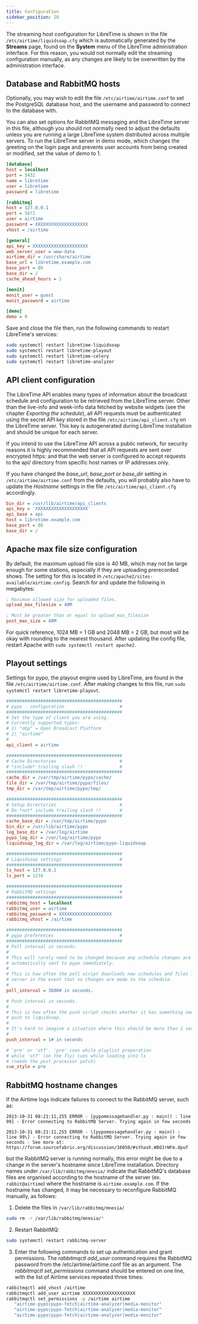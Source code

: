 ```yaml
---
title: Configuration
sidebar_position: 20
---
```


The streaming host configuration for LibreTime is shown in the file `/etc/airtime/liquidsoap.cfg` which is automatically generated by the **Streams** page, found on the **System** menu of the LibreTime administration interface. For this reason, you would not normally edit the streaming configuration manually, as any changes are likely to be overwritten by the administration interface.

## Database and RabbitMQ hosts

Optionally, you may wish to edit the file `/etc/airtime/airtime.conf` to set the PostgreSQL database host, and the username and password to connect to the database with.

You can also set options for RabbitMQ messaging and the LibreTime server in this file, although you should not normally need to adjust the defaults unless you are running a large LibreTime system distributed across multiple servers. To run the LibreTime server in demo mode, which changes the greeting on the login page and prevents user accounts from being created or modified, set the value of _demo_ to 1.

```ini title="/etc/airtime/airtime.conf"
[database]
host = localhost
port = 5432
name = libretime
user = libretime
password = libretime

[rabbitmq]
host = 127.0.0.1
port = 5672
user = airtime
password = XXXXXXXXXXXXXXXXXXXX
vhost = /airtime

[general]
api_key = XXXXXXXXXXXXXXXXXXXXX
web_server_user = www-data
airtime_dir = /usr/share/airtime
base_url = libretime.example.com
base_port = 80
base_dir = /
cache_ahead_hours = 1

[monit]
monit_user = guest
monit_password = airtime

[demo]
demo = 0
```

Save and close the file then, run the following commands to restart LibreTime's services:

```bash
sudo systemctl restart libretime-liquidsoap
sudo systemctl restart libretime-playout
sudo systemctl restart libretime-celery
sudo systemctl restart libretime-analyzer
```

## API client configuration

The LibreTime API enables many types of information about the broadcast schedule and configuration to be retrieved from the LibreTime server. Other than the live-info and week-info data fetched by website widgets (see the chapter _Exporting the schedule_), all API requests must be authenticated using the secret API key stored in the file `/etc/airtime/api_client.cfg` on the LibreTime server. This key is autogenerated during LibreTime installation and should be unique for each server.

If you intend to use the LibreTime API across a public network, for security reasons it is highly recommended that all API requests are sent over encrypted https: and that the web server is configured to accept requests to the api/ directory from specific host names or IP addresses only.

If you have changed the _base_url_, _base_port_ or _base_dir_ setting in `/etc/airtime/airtime.conf` from the defaults, you will probably also have to update the _Hostname_ settings in the file `/etc/airtime/api_client.cfg` accordingly.

```ini
bin_dir = /usr/lib/airtime/api_clients
api_key = 'XXXXXXXXXXXXXXXXXXXX'
api_base = api
host = libretime.example.com
base_port = 80
base_dir = /
```

## Apache max file size configuration

By default, the maximum upload file size is 40 MB, which may not be large enough for some stations, especially if they are uploading prerecorded shows. The setting for this is located in `/etc/apache2/sites-available/airtime.config`. Search for and update the following in megabytes:

```ini
; Maximum allowed size for uploaded files.
upload_max_filesize = 40M

; Must be greater than or equal to upload_max_filesize
post_max_size = 40M
```

For quick reference, 1024 MB = 1 GB and 2048 MB = 2 GB, but most will be okay with rounding to the nearest thousand. After updating the config file, restart Apache with `sudo systemctl restart apache2`.

## Playout settings

Settings for pypo, the playout engine used by LibreTime, are found in the file `/etc/airtime/airtime.conf`. After making changes to this file, run `sudo systemctl restart libretime-playout`.

```ini
############################################
# pypo - configuration                     #
############################################
# Set the type of client you are using.
# Currently supported types:
# 1) "obp" = Open Broadcast Platform
# 2) "airtime"
#
api_client = airtime

############################################
# Cache Directories                        #
# *include* trailing slash !!              #
############################################
cache_dir = /var/tmp/airtime/pypo/cache/
file_dir = /var/tmp/airtime/pypo/files/
tmp_dir = /var/tmp/airtime/pypo/tmp/

############################################
# Setup Directories                        #
# Do *not* include trailing slash !!       #
############################################
cache_base_dir = /var/tmp/airtime/pypo
bin_dir = /usr/lib/airtime/pypo
log_base_dir = /var/log/airtime
pypo_log_dir = /var/log/airtime/pypo
liquidsoap_log_dir = /var/log/airtime/pypo-liquidsoap

############################################
# Liquidsoap settings                      #
############################################
ls_host = 127.0.0.1
ls_port = 1234

############################################
# RabbitMQ settings                        #
############################################
rabbitmq_host = localhost
rabbitmq_user = airtime
rabbitmq_password = XXXXXXXXXXXXXXXXXXXX
rabbitmq_vhost = /airtime

############################################
# pypo preferences                         #
############################################
# Poll interval in seconds.
#
# This will rarely need to be changed because any schedule changes are
# automatically sent to pypo immediately.
#
# This is how often the poll script downloads new schedules and files from the
# server in the event that no changes are made to the schedule.
#
poll_interval = 3600# in seconds.

# Push interval in seconds.
#
# This is how often the push script checks whether it has something new to
# push to liquidsoap.
#
# It's hard to imagine a situation where this should be more than 1 second.
#
push_interval = 1# in seconds

# 'pre' or 'otf'. 'pre' cues while playlist preparation
# while 'otf' (on the fly) cues while loading into ls
# (needs the post_processor patch)
cue_style = pre
```

## RabbitMQ hostname changes

If the Airtime logs indicate failures to connect to the RabbitMQ server, such as:

```
2013-10-31 08:21:11,255 ERROR - [pypomessagehandler.py : main() : line
99] - Error connecting to RabbitMQ Server. Trying again in few seconds

2013-10-31 08:21:11,255 ERROR - \[pypomessagehandler.py : main() : line 99\] - Error connecting to RabbitMQ Server. Trying again in few seconds - See more at: https://forum.sourcefabric.org/discussion/16050/#sthash.W8OJrNFm.dpuf
```

but the RabbitMQ server is running normally, this error might be due to a change in the server's hostname since LibreTime installation. Directory names under `/var/lib/rabbitmq/mnesia/` indicate that RabbitMQ's database files are organised according to the hostname of the server (ex. `rabbit@airtime`) where the hostname is `airtime.example.com`. If the hostname has changed, it may be necessary to reconfigure RabbitMQ manually, as follows:

1. Delete the files in `/var/lib/rabbitmq/mnesia/`

```bash
sudo rm -r /var/lib/rabbitmq/mnesia/*
```

2. Restart RabbitMQ:

```bash
sudo systemctl restart rabbitmq-server
```

3. Enter the following commands to set up authentication and grant permissions. The _rabbitmqctl add_user_ command requires the RabbitMQ password from the /etc/airtime/airtime.conf file as an argument. The _rabbitmqctl set_permissions_ command should be entered on one line, with the list of Airtime services repeated three times:

```bash
rabbitmqctl add_vhost /airtime
rabbitmqctl add_user airtime XXXXXXXXXXXXXXXXXXXX
rabbitmqctl set_permissions -p /airtime airtime
   "airtime-pypo|pypo-fetch|airtime-analyzer|media-monitor"
   "airtime-pypo|pypo-fetch|airtime-analyzer|media-monitor"
   "airtime-pypo|pypo-fetch|airtime-analyzer|media-monitor"
```
